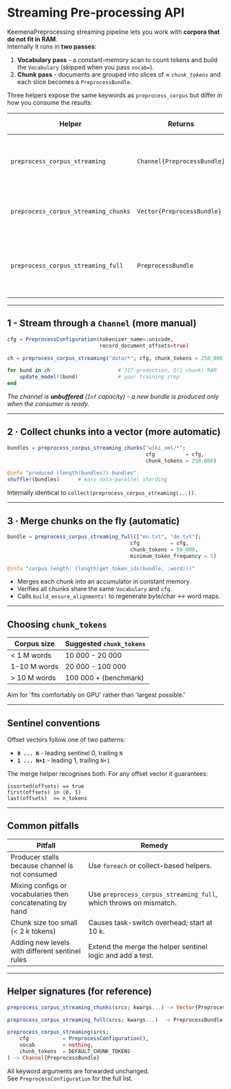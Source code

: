 

# Streaming Pre-processing API

KeemenaPreprocessing streaming pipeline lets you work with **corpora that do not fit in RAM**.  
Internally it runs in **two passes**:

1. **Vocabulary pass** - a constant-memory scan to count tokens and build the `Vocabulary`
   (skipped when you pass `vocab=`).
2. **Chunk pass** - documents are grouped into slices of *≈ `chunk_tokens`*
   and each slice becomes a `PreprocessBundle`.

Three helpers expose the same keywords as `preprocess_corpus` but differ in
how you consume the results:

| Helper | Returns | Best when … |
| ------ | ------- | ----------- |
| `preprocess_corpus_streaming` | `Channel{PreprocessBundle}` | You want back-pressure inside a training loop. |
| `preprocess_corpus_streaming_chunks` | `Vector{PreprocessBundle}` | You prefer materialised chunks (e.g. GPU sharding). |
| `preprocess_corpus_streaming_full` | `PreprocessBundle` | You need one big bundle but can't load the raw corpus at once. |

---

## 1 - Stream through a `Channel` (more manual)

```julia
cfg = PreprocessConfiguration(tokenizer_name=:unicode,
                              record_document_offsets=true)

ch = preprocess_corpus_streaming("data/*"; cfg, chunk_tokens = 250_000)

for bund in ch                      # JIT production, O(1 chunk) RAM
    update_model!(bund)             # your training step
end
```

*The channel is **unbuffered** (`Inf` capacity) - a new bundle is produced only
when the consumer is ready.*

---

## 2 · Collect chunks into a vector (more automatic)

```julia
bundles = preprocess_corpus_streaming_chunks("wiki_xml/*";
                                             cfg          = cfg,
                                             chunk_tokens = 250_000)

@info "produced (length(bundles)) bundles"
shuffle!(bundles)      # easy data-parallel sharding
```

Internally identical to `collect(preprocess_corpus_streaming(...))`.

---

## 3 · Merge chunks on the fly (automatic)

```julia
bundle = preprocess_corpus_streaming_full(["en.txt", "de.txt"];
                                        cfg          = cfg,
                                        chunk_tokens = 50_000,
                                        minimum_token_frequency = 5)

@info "corpus length: (length(get_token_ids(bundle, :word)))"
```

* Merges each chunk into an accumulator in constant memory.  
* Verifies all chunks share the same `Vocabulary` and `cfg`.  
* Calls `build_ensure_alignments!` to regenerate byte/char <-> word maps.

---

## Choosing `chunk_tokens`

| Corpus size | Suggested `chunk_tokens` |
|-------------|--------------------------|
| < 1 M words | 10 000 - 20 000 |
| 1-10 M words | 20 000 - 100 000 |
| > 10 M words | 100 000 + (benchmark) |

Aim for 'fits comfortably on GPU' rather than 'largest possible.'

---

## Sentinel conventions

Offset vectors follow one of two patterns:

* **`0 ... N`** - leading sentinel 0, trailing `N`
* **`1 ... N+1`** - leading 1, trailing `N+1`

The merge helper recognises both.  For any offset vector it guarantees:

```
issorted(offsets) == true
first(offsets) in (0, 1)
last(offsets)  >= n_tokens
```

---

## Common pitfalls

| Pitfall | Remedy |
|---------|--------|
| Producer stalls because channel is not consumed | Use `foreach` or collect-based helpers. |
| Mixing configs or vocabularies then concatenating by hand | Use `preprocess_corpus_streaming_full`, which throws on mismatch. |
| Chunk size too small (< 2 k tokens) | Causes task-switch overhead; start at 10 k. |
| Adding new levels with different sentinel rules | Extend the merge the helper sentinel logic and add a test. |

---

## Helper signatures (for reference)

```julia
preprocess_corpus_streaming_chunks(srcs; kwargs...) -> Vector{PreprocessBundle}

preprocess_corpus_streaming_full(srcs; kwargs...)  -> PreprocessBundle

preprocess_corpus_streaming(srcs;
    cfg           = PreprocessConfiguration(),
    vocab         = nothing,
    chunk_tokens  = DEFAULT_CHUNK_TOKENS
) -> Channel{PreprocessBundle}
```

All keyword arguments are forwarded unchanged.  
See `PreprocessConfiguration` for the full list.
